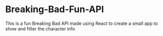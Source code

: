 # Breaking-Bad-Fun-API
 This is a fun Breaking Bad API made using React  to create a small app to show and filter  the character info
